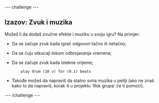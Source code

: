 \--- challenge \---

## Izazov: Zvuk i muzika

Možeš li da dodaš zvučne efekte i muziku u svoju igru? Na primjer:

+ Da se začuje zvuk kada igrač odgovori tačno ili netačno;
+ Da se čuju otkucaji tokom odbrojavanja vremena;
+ Da se začuje zvuk kada istekne vrijeme;
    
    ```blocks
        play drum (10 v) for (0.1) beats
    ```

+ Takođe možeš da napraviš da stalno svira muzika u petlji (ako ne znaš kako to da napraviš, korak 4 u projektu 'Rok grupa' će ti pomoći).

\--- /challenge \---